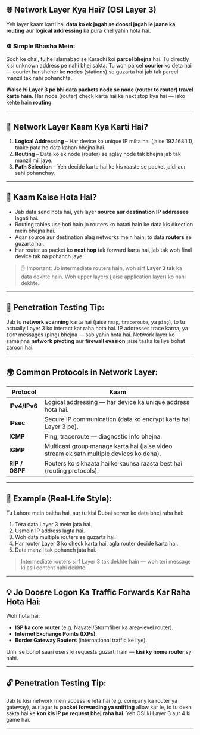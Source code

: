 ## 🌐 Network Layer Kya Hai? (OSI Layer 3)

Yeh layer kaam karti hai **data ko ek jagah se doosri jagah le jaane ka**, **routing** aur **logical addressing** ka pura khel yahin hota hai.

### ⚙️ Simple Bhasha Mein:

Soch ke chal, tujhe Islamabad se Karachi koi **parcel bhejna** hai. Tu directly kisi unknown address pe nahi bhej sakta. Tu woh parcel **courier** ko deta hai — courier har sheher ke **nodes** (stations) se guzarta hai jab tak parcel manzil tak nahi pohanchta.

**Waise hi Layer 3 pe bhi data packets node se node (router to router) travel karte hain.** Har node (router) check karta hai ke next stop kya hai — isko kehte hain **routing**.

---

## 📌 Network Layer Kaam Kya Karti Hai?

1. **Logical Addressing** – Har device ko unique IP milta hai (jaise 192.168.1.1), taake pata ho data kahan bhejna hai.
2. **Routing** – Data ko ek node (router) se aglay node tak bhejna jab tak manzil mil jaye.
3. **Path Selection** – Yeh decide karta hai ke kis raaste se packet jaldi aur sahi pohanchay.

---

## 🚧 Kaam Kaise Hota Hai?

* Jab data send hota hai, yeh layer **source aur destination IP addresses** lagati hai.
* Routing tables use hoti hain jo routers ko batati hain ke data kis direction mein bhejna hai.
* Agar source aur destination alag networks mein hain, to data **routers** se guzarta hai.
* Har router us packet ko **next hop** tak forward karta hai, jab tak woh final device tak na pohanch jaye.

> ✋ Important: Jo intermediate routers hain, woh sirf **Layer 3 tak** ka data dekhte hain. Woh upper layers (jaise application layer) ko nahi dekhte.

---

## 🧪 Penetration Testing Tip:

Jab tu **network scanning** karta hai (jaise `nmap`, `traceroute`, ya `ping`), to tu actually Layer 3 ko interact kar raha hota hai. IP addresses trace karna, ya `ICMP` messages (ping) bhejna — sab yahin hota hai. Network layer ko samajhna **network pivoting** aur **firewall evasion** jaise tasks ke liye bohat zaroori hai.

---

## 🌍 Common Protocols in Network Layer:

| Protocol       | Kaam                                                                                    |
| -------------- | --------------------------------------------------------------------------------------- |
| **IPv4/IPv6**  | Logical addressing — har device ka unique address hota hai.                             |
| **IPsec**      | Secure IP communication (data ko encrypt karta hai Layer 3 pe).                         |
| **ICMP**       | Ping, traceroute — diagnostic info bhejna.                                              |
| **IGMP**       | Multicast group manage karta hai (jaise video stream ek sath multiple devices ko dena). |
| **RIP / OSPF** | Routers ko sikhaata hai ke kaunsa raasta best hai (routing protocols).                  |

---

## 🔄 Example (Real-Life Style):

Tu Lahore mein baitha hai, aur tu kisi Dubai server ko data bhej raha hai:

1. Tera data Layer 3 mein jata hai.
2. Usmein IP address lagta hai.
3. Woh data multiple routers se guzarta hai.
4. Har router Layer 3 ko check karta hai, agla router decide karta hai.
5. Data manzil tak pohanch jata hai.

> Intermediate routers sirf Layer 3 tak dekhte hain — woh teri message ki asli content nahi dekhte.

---

## 💡 Jo Doosre Logon Ka Traffic Forwards Kar Raha Hota Hai:

Woh hota hai:

* **ISP ka core router** (e.g. Nayatel/Stormfiber ka area-level router).
* **Internet Exchange Points (IXPs)**.
* **Border Gateway Routers** (international traffic ke liye).

Unhi se bohot saari users ki requests guzarti hain — **kisi ky home router** sy nahi.

---

## 🔓 Penetration Testing Tip:

Jab tu kisi network mein access le leta hai (e.g. company ka router ya gateway), aur agar tu **packet forwarding ya sniffing** allow kar le, to tu dekh sakta hai ke **kon kis IP pe request bhej raha hai**. Yeh OSI ki Layer 3 aur 4 ki game hai.

---
